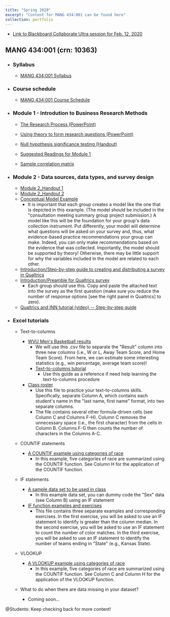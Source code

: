 ```yaml
---
title: "Spring 2020"
excerpt: "Content for MANG 434:001 can be found here"
collection: portfolio
---
```


* <a href="https://us.bbcollab.com/guest/3dfc8329c2b648658f5abb13bf4393a6">Link to Blackboard Collaborate Ultra session for Feb. 12, 2020</a>

## MANG 434:001 (crn: 10363) 

* ### Syllabus
   * <a href="http://jamiefield.github.io/files/MANG_434_Spring2020_10363.docx?dl=0">MANG 434:001 Syllabus</a>
 
* ### Course schedule
   * <a href="http://jamiefield.github.io/files/MANG_434_Spring2020_courseCalendar.docx?dl=0">MANG 434:001 Course Schedule</a>
   
* ### Module 1 - Introdution to Business Research Methods
   * <a href="http://jamiefield.github.io/files/The Research Process.pdf?dl=0">The Research Process (PowerPoint)</a>
   * <a href="http://jamiefield.github.io/files/Using theory to form research questions.pdf?dl=0">Using theory to form research questions (PowerPoint)</a>
   * <a href="http://jamiefield.github.io/files/NHST.pdf?dl=0">Null hypothesis significance testing (Handout)</a>
   * <a href="http://jamiefield.github.io/files/Suggested Readings for Module 1_spring2020.zip?dl=0">Suggested Readings for Module 1</a>
   
   * <a href="http://jamiefield.github.io/files/sample_correlation_matrix.png?dl=0">Sample correlation matrix</a>
  
* ### Module 2 - Data sources, data types, and survey design
   * <a href="http://jamiefield.github.io/files/M2_Handout_Not_Filled_In.docx?dl=0">Module 2_Handout 1</a>
   * <a href="http://jamiefield.github.io/files/Validity and Reliability_not_filled_in.docx?dl=0">Module 2_Handout 2</a>
   * <a href="http://jamiefield.github.io/files/Conceptual Model Example.pdf?dl=0">Conceptual Model Example</a>
      * It is important that each group creates a model like the one that is depicted in this example. (The model should be included in the "consultation meeting summary group project submission.) A model like this will be the foundation for your group's data collection instrument. Put differently, your model will determine what questions will be asked on your survey and, thus, what evidence-based practice recommendations your group can make. Indeed, you can only make recommendations based on the evidence that was collected. Importantly, the model should be supported by theory! Otherwise, there may be little support for why the variables included in the model are related to each other.
    * <a href="http://jamiefield.github.io/files/Qualtrics tutorial.doc?dl=0">Introduction/Step-by-step guide to creating and distributing a survey in Qualtrics</a>  
    * <a href="http://jamiefield.github.io/files/Introduction-Preamble.doc?dl=0">Introduction/Preamble for Qualtrics survey</a>
      * Each group should use this. Copy and paste the attached text into the survey as the first question (make sure you reduce the number of response options [see the right panel in Qualtrics] to zero).
   * <a href="https://us-lti.bbcollab.com/recording/c91978e035374690bcfd86593726fe57">Qualtrics and INN tutorial (video) -- Step-by-step guide</a>
 
 * ### Excel tutorials
     * Text-to-columns
        * <a href="http://jamiefield.github.io/files/wvuMBBall_results.xlsx?dl=0">WVU Men's Basketball results</a>
           * We will use this .csv file to separate the "Result" column into three new columns (i.e., W or L, Away Team Score, and Home Team Score). From here, we can estimate some interesting statistics (e.g., win percentage, average team score)!
           * <a href="http://jamiefield.github.io/files/Text to Columns Tutorial.docx?dl=0">Text-to-columns tutorial</a>
               * Use this guide as a reference if need help learning the text-to-columns procedure
         * <a href="http://jamiefield.github.io/files/Text-to-columns.xlsx?dl=0">Class roster</a>
            * Use this file to practice your text-to-columns skills. Specifically, separate Column A, which contains each student's name in the "last name, first name" format, into two separate columns. 
            * The file contains several other formula-driven cells (see Column C and Columns F-H). Column C removes the unnecessary space (i.e., the first character) from the cells in Column B. Columns F-G then counts the number of characters in the Columns A-C.
 
   * COUNTIF statements
      * <a href="http://jamiefield.github.io/files/countIF.xlsx?dl=0">A COUNTIF example using categories of race</a>
         * In this example, five categories of race are summarized using the COUNTIF function. See Column H for the application of the COUNTIF function.
   
   * IF statements 
      * <a href="http://jamiefield.github.io/files/sampleData.csv?dl=0">A sample data set to be used in class</a>
         * In this example data set, you can dummy code the "Sex" data (see Column B) using an IF statement
      * <a href="http://jamiefield.github.io/files/IF_function_II.xlsx?dl=0">IF function examples and exercises</a>
         * This file contains three separate examples and corresponding exercises. In the first exercise, you will be asked to use an IF statement to identify is greater than the column median. In the second exercise, you will be asked to use an IF statement to count the number of color matches. In the third exercise, you will be asked to use an IF statement to identify the number of teams ending in "State" (e.g., Kansas State).

   * VLOOKUP
      * <a href="http://jamiefield.github.io/files/vlookup_race.xlsx?dl=0">A VLOOKUP example using categories of race</a>
         * In this example, five categories of race are summarized using the COUNTIF function. See Column C and Column H for the application of the VLOOKUP function.
      
   * What to do when there are data missing in your dataset?
      * Coming soon...

@Students: Keep checking back for more content!
